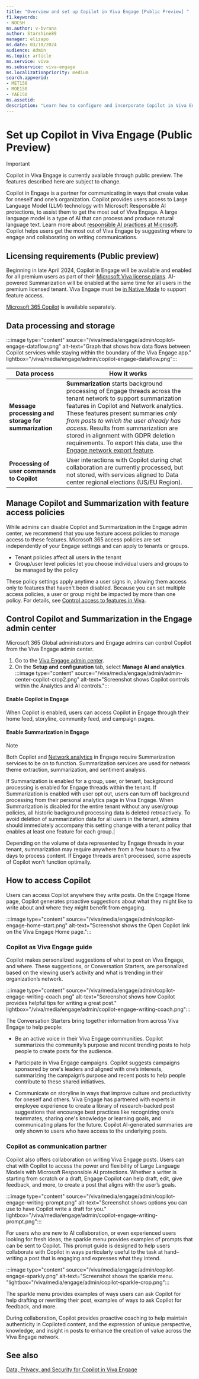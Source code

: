 ```yaml
---
title: "Overview and set up Copilot in Viva Engage [Public Preview] "
f1.keywords:
- NOCSH
ms.author: v-bvrana
author: Starshine89
manager: elizapo
ms.date: 03/10/2024
audience: Admin
ms.topic: article
ms.service: viva
ms.subservice: viva-engage
ms.localizationpriority: medium
search.appverid:
- MET150
- MOE150
- YAE150
ms.assetid: 
description: "Learn how to configure and incorporate Copilot in Viva Engage [Public Preview] into your organization"
---
```


# Set up Copilot in Viva Engage (Public Preview) 

>[!IMPORTANT]
>Copilot in Viva Engage is currently available through public preview. The features described here are subject to change.

Copilot in Engage is a partner for communicating in ways that create value for oneself and one’s organization. Copilot provides users access to Large Language Model (LLM) technology with Microsoft Responsible AI protections, to assist them to get the most out of Viva Engage. A large language model is a type of AI that can process and produce natural language text. Learn more about [responsible AI practices at Microsoft](https://www.microsoft.com/ai/responsible-ai). Copilot helps users get the most out of Viva Engage by suggesting where to engage and collaborating on writing communications.

## Licensing requirements (Public preview)

Beginning in late April 2024, Copilot in Engage will be available and enabled for all premium users as part of their [Microsoft Viva license plans](/microsoft-viva/pricing.md). AI-powered Summarization will be enabled at the same time for all users in the premium licensed tenant. Viva Engage must be [in Native Mode](overview-native-mode.md) to support feature access.

[Microsoft 365 Copilot](/microsoft-365-copilot/microsoft-365-copilot-setup) is available separately.

## Data processing and storage

:::image type="content" source="/viva/media/engage/admin/copilot-engage-dataflow.png" alt-text="Graph that shows how data flows between Copilot services while staying within the boundary of the Viva Engage app." lightbox="/viva/media/engage/admin/copilot-engage-dataflow.png":::

| Data process | How it works |
|---|---|
|**Message processing and storage for summarization**| **Summarization** starts background processing of Engage threads across the tenant network to support summarization features in Copilot and Network analytics. These features present summaries *only from posts to which the user already has access*. Results from summarization are stored in alignment with GDPR deletion requirements. To export this data, use the [Engage network export feature](/Viva/engage/eac-as-manage-data#export-tenant-data-by-date-range). | 
|**Processing of user commands to Copilot**|User interactions with Copilot during chat collaboration are currently processed, but not stored, with services aligned to Data center regional elections (US/EU Region).|

## Manage Copilot and Summarization with feature access policies

While admins can disable Copilot and Summarization in the Engage admin center, we recommend that you use feature access policies to manage access to these features. Microsoft 365 access policies are set independently of your Engage settings and can apply to tenants or groups.

- Tenant policies affect all users in the tenant
- Group/user level policies let you choose individual users and groups to be managed by the policy

These policy settings apply anytime a user signs in, allowing them access only to features that haven't been disabled. Because you can set multiple access policies, a user or group might be impacted by more than one policy. For details, see [Control access to features in Viva](/viva/feature-access-management).

## Control Copilot and Summarization in the Engage admin center

Microsoft 365 Global administrators and Engage admins can control Copilot from the Viva Engage admin center.   

1.	Go to the [Viva Engage admin center](/Viva/engage/eac-as-access-eac).
1.	On the **Setup and configuration** tab, select **Manage AI and analytics**.
    :::image type="content" source="/viva/media/engage/admin/admin-center-copilot-crop2.png" alt-text="Screenshot shows Copilot controls within the Analytics and AI controls.":::

#### Enable Copilot in Engage

When Copilot is enabled, users can access Copilot in Engage through their home feed, storyline, community feed, and campaign pages.  

#### Enable Summarization in Engage

>[!NOTE]
>Both Copilot and [Network analytics](/viva/engage/analytics#network-analytics) in Engage require  Summarization services to be on to function. Summarization services are used for network theme extraction, summarization, and sentiment analysis.

If Summarization is enabled for a group, user, or tenant, background processing is enabled for Engage threads within the tenant. If Summarization is enabled with user opt out, users can turn off background processing from their personal analytics page in Viva Engage. When Summarization is disabled for the entire tenant without any user/group policies, all historic background processing data is deleted retroactively. To avoid deletion of summarization data for all users in the tenant, admins should immediately accompany this setting change with a tenant policy that enables at least one feature for each group.|

Depending on the volume of data represented by Engage threads in your tenant, summarization may require anywhere from a few hours to a few days to process content. If Engage threads aren’t processed, some aspects of Copilot won’t function optimally.

## How to access Copilot

Users can access Copilot anywhere they write posts. On the Engage Home page, Copilot generates proactive suggestions about what they might like to write about and where they might benefit from engaging.

:::image type="content" source="/viva/media/engage/admin/copilot-engage-home-start.png" alt-text="Screenshot shows the Open Copilot link on the Viva Engage Home page.":::

### Copilot as Viva Engage guide

Copilot makes personalized suggestions of what to post on Viva Engage, and where. These suggestions, or Conversation Starters, are personalized based on the viewing user’s activity and what is trending in their organization’s network.

:::image type="content" source="/viva/media/engage/admin/copilot-engage-writing-coach.png" alt-text="Screenshot shows how Copilot provides helpful tips for writing a great post." lightbox="/viva/media/engage/admin/copilot-engage-writing-coach.png":::

The Conversation Starters bring together information from across Viva Engage to help people:

- Be an active voice in their Viva Engage communities. Copilot summarizes the community’s purpose and recent trending posts to help people to create posts for the audience.

- Participate in Viva Engage campaigns. Copilot suggests campaigns sponsored by one's leaders and aligned with one’s interests, summarizing the campaign’s purpose and recent posts to help people contribute to these shared initiatives.

- Communicate on storyline in ways that improve culture and productivity for oneself and others. Viva Engage has partnered with experts in employee experience to create a library of research-backed post suggestions that encourage best practices like recognizing one’s teammates, sharing one's knowledge or learning goals, and communicating plans for the future.
Copilot AI-generated summaries are only shown to users who have access to the underlying posts.

### Copilot as communication partner

Copilot also offers collaboration on writing Viva Engage posts. Users can chat with Copilot to access the power and flexibility of Large Language Models with Microsoft Responsible AI protections. Whether a writer is starting from scratch or a draft, Engage Copilot can help draft, edit, give feedback, and more, to create a post that aligns with the user’s goals.

:::image type="content" source="/viva/media/engage/admin/copilot-engage-writing-prompt.png" alt-text="Screenshot shows options you can use to have Copilot write a draft for you." lightbox="/viva/media/engage/admin/copilot-engage-writing-prompt.png":::

For users who are new to AI collaboration, or even experienced users looking for fresh ideas, the sparkle menu provides examples of prompts that can be sent to Copilot. This prompt guide is designed to help users collaborate with Copilot in ways particularly useful to the task at hand–writing a post that is engaging and expresses what they intend.

:::image type="content" source="/viva/media/engage/admin/copilot-engage-sparkly.png" alt-text="Screenshot shows the sparkle menu. "lightbox="/viva/media/engage/admin/copilot-sparkle-crop.png":::

The sparkle menu provides examples of ways users can ask Copilot for help drafting or rewriting their post, examples of ways to ask Copilot for feedback, and more.

During collaboration, Copilot provides proactive coaching to help maintain authenticity in Copiloted content, and the expression of unique perspective, knowledge, and insight in posts to enhance the creation of value across the Viva Engage network.

## See also

[Data, Privacy, and Security for Copilot in Viva Engage](/Viva/engage/manage-security-and-compliance/data-privacy-security-copilot-engage)
